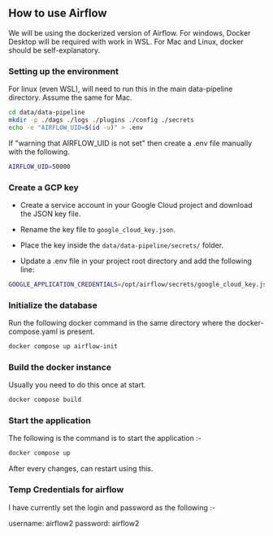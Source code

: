 ## How to use Airflow
We will be using the dockerized version of Airflow. For windows, Docker Desktop will be required with work in WSL.
For Mac and Linux, docker should be self-explanatory.


### Setting up the environment

For linux (even WSL), will need to run this in the main data-pipeline directory. Assume the same for Mac.
```bash
cd data/data-pipeline
mkdir -p ./dags ./logs ./plugins ./config ./secrets
echo -e "AIRFLOW_UID=$(id -u)" > .env
```

If "warning that AIRFLOW_UID is not set" then create a .env file manually with the following.
```bash
AIRFLOW_UID=50000
```


### Create a GCP key 

- Create a service account in your Google Cloud project and download the JSON key file.

- Rename the key file to `google_cloud_key.json`.

- Place the key inside the `data/data-pipeline/secrets/` folder.

- Update a .env file in your project root directory and add the following line:

```bash
GOOGLE_APPLICATION_CREDENTIALS=/opt/airflow/secrets/google_cloud_key.json
```



### Initialize the database

Run the following docker command in the same directory where the docker-compose.yaml is present.

```bash
docker compose up airflow-init
```

### Build the docker instance

Usually you need to do this once at start.

```bash
docker compose build
```

### Start the application

The following is the command is to start the application :-

```bash
docker compose up
```

After every changes, can restart using this.


### Temp Credentials for airflow

I have currently set the login and password as the following :-
 
username: airflow2
password: airflow2